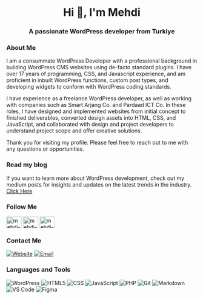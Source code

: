 <h1 align="center">Hi 👋, I'm Mehdi</h1>
<h3 align="center">A passionate WordPress developer from Turkiye</h3>

<h3 align="left">About Me </h3>

I am a consummate WordPress Developer with a professional background in building WordPress CMS websites using de-facto standard plugins. I have over 17 years of programming, CSS, and Javascript experience, and am proficient in inbuilt WordPress functions, custom post types, and developing widgets to conform with WordPress coding standards.

I have experience as a freelance WordPress developer, as well as working with companies such as Smart Arjang Co. and Pardaad ICT Co. In these roles, I have designed and implemented websites from initial concept to finished deliverables, converted design assets into HTML, CSS, and JavaScript, and collaborated with design and project developers to understand project scope and offer creative solutions.

Thank you for visiting my profile. Please feel free to reach out to me with any questions or opportunities.

<h3>Read my blog</h3>

If you want to learn more about WordPress development, check out my medium posts for insights and updates on the latest trends in the industry. <a href="https://medium.com/@mehdisharif">Click Here</a>

<h3 align="left">Follow Me</h3>
<p align="left">
<a href="https://linkedin.com/in/mehdi-sharif" target="blank"><img align="center" src="https://raw.githubusercontent.com/rahuldkjain/github-profile-readme-generator/master/src/images/icons/Social/linked-in-alt.svg" alt="mehdi-sharif" height="30" width="40" /></a>
<a href="https://medium.com/@mehdisharif" target="blank"><img align="center" src="https://raw.githubusercontent.com/rahuldkjain/github-profile-readme-generator/master/src/images/icons/Social/medium.svg" alt="mehdi-sharif" height="30" width="40" /></a>
  <a href="https://stackoverflow.com/users/20175480/mehdi-sharif?tab=topactivity" target="blank"><img align="center" src="https://raw.githubusercontent.com/rahuldkjain/github-profile-readme-generator/master/src/images/icons/Social/stack-overflow.svg" alt="mehdi-sharif" height="30" width="40" /></a>
</p>
<h3 align="left">Contact Me</h3>

<a href="https://pardaad.com" target="blank">![Website](https://img.shields.io/badge/-www.pardaad.com-333333?style=flat&logo=google-chrome)</a> <a href="mailto:mehdi.sharifs.ir@gmail.com">![Email](https://img.shields.io/badge/-mehdi.sharifs.ir@gmail.com-333333?style=flat&logo=gmail)</a>

<h3 align="left">Languages and Tools</h3>

![WordPress](https://img.shields.io/badge/-WordPress-333333?style=flat&logo=wordpress) ![HTML5](https://img.shields.io/badge/-HTML5-333333?style=flat&logo=HTML5) ![CSS](https://img.shields.io/badge/-CSS-333333?style=flat&logo=CSS3) ![JavaScript](https://img.shields.io/badge/-JavaScript-333333?style=flat&logo=javascript) ![PHP](https://img.shields.io/badge/-php-333333?style=flat&logo=php) ![Git](https://img.shields.io/badge/-Git-333333?style=flat&logo=git) ![Markdown](https://img.shields.io/badge/-Markdown-333333?style=flat&logo=markdown) ![VS Code](https://img.shields.io/badge/-VS%20Code-333333?style=flat&logo=visual-studio-code) ![Figma](https://img.shields.io/badge/-Figma-333333?style=flat&logo=figma)
